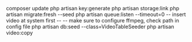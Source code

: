 composer update
php artisan key:generate
php artisan storage:link
php artisan migrate:fresh --seed
php artisan queue:listen --timeout=0
-- insert video at system first --
-- make sure to configure ffmpeg, check path in config file 
php artisan db:seed --class=VideoTableSeeder
php artisan video:copy
